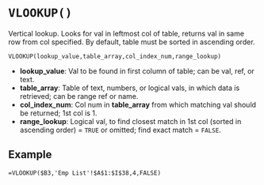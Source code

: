 # `VLOOKUP()`

Vertical lookup. Looks for val in leftmost col of table, returns val in same row from col specified. By default, table must be sorted in ascending order.

```excel
VLOOKUP(lookup_value,table_array,col_index_num,range_lookup)
```

* **lookup_value**: Val to be found in first column of table; can be val, ref, or text.
* **table_array**: Table of text, numbers, or logical vals, in which data is retrieved; can be range ref or name.
* **col_index_num**: Col num in **table_array** from which matching val should be returned; 1st col is 1.
* **range_lookup**: Logical val, to find closest match in 1st col (sorted in ascending order) = `TRUE` or omitted; find exact match = `FALSE`.

## Example

```excel
=VLOOKUP($B3,'Emp List'!$A$1:$I$38,4,FALSE)
```
